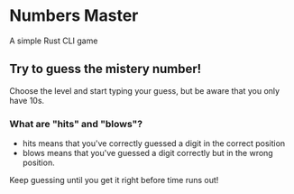 # Numbers Master 

A simple Rust CLI game


## Try to guess the mistery number!

Choose the level and start typing your guess, but be aware that you only have 10s.
        
### What are "hits" and "blows"?
- hits means that you've correctly guessed a digit in the correct position
- blows means that you've guessed a digit correctly but in the wrong position.
        
Keep guessing until you get it right before time runs out!

